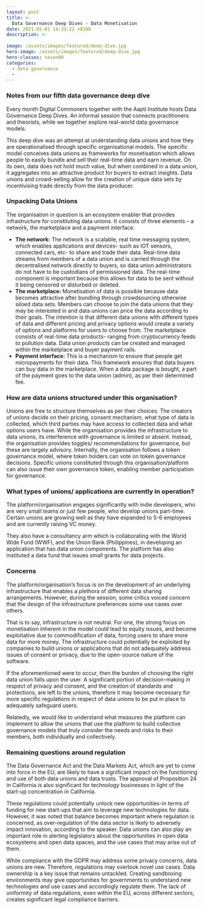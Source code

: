```yaml
---
layout: post
title: >-
  Data Governance Deep Dives - Data Monetisation
date: 2021-05-01 14:33:22 +0100
description: >-
  
image: /assets/images/featured/deep-dive.jpg
hero-image: /assets/images/featured/deep-dive.jpg
hero-classes: seven00
categories: 
  - data governance
  - 
---
```


### Notes from our fifth data governance deep dive 
Every month Digital Commoners together with the Aapti Institute hosts Data Governance Deep Dives. An informal session that connects practitioners and theorists, while we together explore real-world data governance models.

This deep dive was an attempt at understanding data unions and how they are operationalised through specific organisational models. The specific model conceives data unions as frameworks for monetisation which allows people to easily bundle and sell their real-time data and earn revenue. On its own, data does not hold much value, but when combined in a data union, it aggregates into an attractive product for buyers to extract insights. Data unions and crowd-selling allow for the creation of unique data sets by incentivising trade directly from the data producer.

### Unpacking Data Unions
The organisation in question is an ecosystem enabler that provides infrastructure for constituting data unions. It consists of three elements – a network, the marketplace and a payment interface.

- **The network:** The network is a scalable, real time messaging system, which enables applications and devices- such as IOT sensors, connected cars, etc- to share and trade their data. Real-time data streams from members of a data union and is carried through the decentralised network directly to buyers, so data union administrators do not have to be custodians of permissioned data. The real-time component is important because this allows for data to be sent without it being censored or disturbed or deleted.
- **The marketplace:** Monetisation of data is possible because data becomes attractive after bundling through crowdsourcing otherwise siloed data sets. Members can choose to join the data unions that they may be interested in and data unions can price the data according to their goals. The intention is that different data unions with different types of data and different pricing and privacy options would create a variety of options and platforms for users to choose from. The marketplace consists of real-time data products- ranging from cryptocurrency feeds to pollution data. Data union products can be created and managed within the marketplace and buyer payment rails.
- **Payment interface:** This is a mechanism to ensure that people get micropayments for their data.
This framework ensures that data buyers can buy data in the marketplace. When a data package is bought, a part of the payment goes to the data union (admin), as per their determined fee.

### How are data unions structured under this organisation?
Unions are free to structure themselves as per their choices. The creators of unions decide on their pricing, consent mechanism, what type of data is collected, which third parties may have access to collected data and what options users have. While the organisation provides the infrastructure to data unions, its interference with governance is limited or absent. Instead, the organisation provides toggles/ recommendations for governance, but these are largely advisory. Internally, the organisation follows a token governance model, where token holders can vote on token governance decisions. Specific unions constituted through this organisation/platform can also issue their own governance token, enabling member participation for governance.

### What types of unions/ applications are currently in operation?
The platform/organisation engages significantly with indie developers, who are very small teams or just few people, who develop unions part-time. Certain unions are growing well as they have expanded to 5-6 employees and are currently raising VC money.

They also have a consultancy arm which is collaborating with the World Wide Fund (WWF), and the Union Bank (Philippines), in developing an application that has data union components. The platform has also instituted a data fund that issues small grants for data projects.

### Concerns
The platform/organisation’s focus is on the development of an underlying infrastructure that enables a plethora of different data sharing arrangements. However, during the session, some critics voiced concern that the design of the infrastructure preferences some use cases over others.

That is to say, infrastructure is not neutral. For one, the strong focus on monetisation inherent in the model could lead to equity issues, and become exploitative due to commodification of data, forcing users to share more data for more money. The infrastructure could potentially be exploited by companies to build unions or applications that do not adequately address issues of consent or privacy, due to the open-source nature of the software.

If the aforementioned were to occur, then the burden of choosing the right data union falls upon the user. A significant portion of decision-making in respect of privacy and consent, and the creation of standards and protections, are left to the unions, therefore it may become necessary for more specific regulations in respect of data unions to be put in place to adequately safeguard users.

Relatedly, we would like to understand what measures the platform can implement to allow the unions that use the platform to build collective governance models that truly consider the needs and risks to their members, both individually and collectively.

### Remaining questions around regulation
The Data Governance Act and the Data Markets Act, which are yet to come into force in the EU, are likely to have a significant impact on the functioning and use of both data unions and data trusts. The approval of Proposition 24 in California is also significant for technology businesses in light of the start-up concentration in California.

These regulations could potentially unlock new opportunities-in terms of funding for new start-ups that aim to leverage new technologies for data. However, it was noted that balance becomes important where regulation is concerned, as over-regulation of the data sector is likely to adversely impact innovation, according to the speaker. Data unions can also play an important role in alerting legislators about the opportunities in open data ecosystems and open data spaces, and the use cases that may arise out of them.

While compliance with the GDPR may address some privacy concerns, data unions are new. Therefore, regulations may overlook novel use cases. Data ownership is a key issue that remains untackled. Creating sandboxing environments may give opportunities for governments to understand new technologies and use cases and accordingly regulate them. The lack of uniformity of data regulations, even within the EU, across different sectors, creates significant legal compliance barriers.